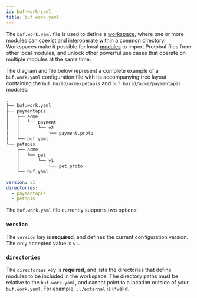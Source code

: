 ```yaml
---
id: buf-work-yaml
title: buf.work.yaml
---
```


The `buf.work.yaml` file is used to define a
[workspace](../../buf/other/workspaces.mdx), where one or more modules can
coexist and interoperate within a common directory. Workspaces make it possible
for local [modules](../../bsr/explanation#modules) to import Protobuf files
from other local modules, and unlock other powerful use cases that operate on
multiple modules at the same time.

The diagram and file below represent a complete example of a `buf.work.yaml`
configuration file with its accompanying tree layout containing the
`buf.build/acme/petapis` and `buf.build/acme/paymentapis` modules:

```sh
.
├── buf.work.yaml
├── paymentapis
│   ├── acme
│   │   └── payment
│   │       └── v2
│   │           └── payment.proto
│   └── buf.yaml
└── petapis
    ├── acme
    │   └── pet
    │       └── v1
    │           └── pet.proto
    └── buf.yaml
```

```yaml title="buf.work.yaml"
version: v1
directories:
  - paymentapis
  - petapis
```

The `buf.work.yaml` file currently supports two options:

### `version`

The `version` key is **required**, and defines the current configuration
version. The only accepted value is `v1`.

### `directories`

The `directories` key is **required**, and lists the directories that define
modules to be included in the workspace. The directory paths must be relative to
the `buf.work.yaml`, and cannot point to a location outside of your
`buf.work.yaml`. For example, `../external` is invalid.
